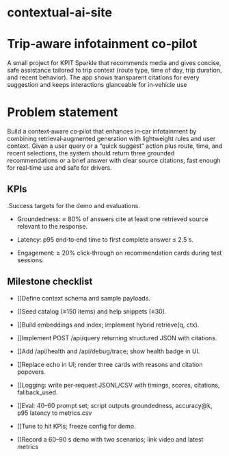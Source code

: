 # contextual-ai-site
# Trip‑aware infotainment co‑pilot
A small project for KPIT Sparkle that recommends media and gives concise, safe assistance tailored to trip context (route type, time of day, trip duration, and recent behavior). The app shows transparent citations for every suggestion and keeps interactions glanceable for in‑vehicle use
# Problem statement
Build a context‑aware co‑pilot that enhances in‑car infotainment by combining retrieval‑augmented generation with lightweight rules and user context. Given a user query or a “quick suggest” action plus route, time, and recent selections, the system should return three grounded recommendations or a brief answer with clear source citations, fast enough for real‑time use and safe for drivers.

## KPIs
.Success targets for the demo and evaluations.
- Groundedness: ≥ 80% of answers cite at least one retrieved source relevant to the response.

- Latency: p95 end‑to‑end time to first complete answer ≤ 2.5 s.

- Engagement: ≥ 20% click‑through on recommendation cards during test sessions.

## Milestone checklist

- []Define context schema and sample payloads.

- []Seed catalog (≥150 items) and help snippets (≥30).

- []Build embeddings and index; implement hybrid retrieve(q, ctx).

- []Implement POST /api/query returning structured JSON with citations.

- []Add /api/health and /api/debug/trace; show health badge in UI.

- []Replace echo in UI; render three cards with reasons and citation popovers.

- []Logging: write per‑request JSONL/CSV with timings, scores, citations, fallback_used.

- []Eval: 40–60 prompt set; script outputs groundedness, accuracy@k, p95 latency to metrics.csv

- []Tune to hit KPIs; freeze config for demo.

- []Record a 60–90 s demo with two scenarios; link video and latest metrics
